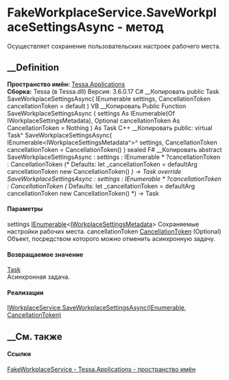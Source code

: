 # FakeWorkplaceService.SaveWorkplaceSettingsAsync - метод
Осуществляет сохранение пользовательских настроек рабочего места.
## __Definition
 **Пространство имён:** [Tessa.Applications](N_Tessa_Applications.htm)  
 **Сборка:** Tessa (в Tessa.dll) Версия: 3.6.0.17
C# __Копировать
     public Task SaveWorkplaceSettingsAsync(
    	IEnumerable<IWorkplaceSettingsMetadata> settings,
    	CancellationToken cancellationToken = default
    )
VB __Копировать
     Public Function SaveWorkplaceSettingsAsync ( 
    	settings As IEnumerable(Of IWorkplaceSettingsMetadata),
    	Optional cancellationToken As CancellationToken = Nothing
    ) As Task
C++ __Копировать
     public:
    virtual Task^ SaveWorkplaceSettingsAsync(
    	IEnumerable<IWorkplaceSettingsMetadata^>^ settings, 
    	CancellationToken cancellationToken = CancellationToken()
    ) sealed
F# __Копировать
     abstract SaveWorkplaceSettingsAsync : 
            settings : IEnumerable<IWorkplaceSettingsMetadata> * 
            ?cancellationToken : CancellationToken 
    (* Defaults:
            let _cancellationToken = defaultArg cancellationToken new CancellationToken()
    *)
    -> Task 
    override SaveWorkplaceSettingsAsync : 
            settings : IEnumerable<IWorkplaceSettingsMetadata> * 
            ?cancellationToken : CancellationToken 
    (* Defaults:
            let _cancellationToken = defaultArg cancellationToken new CancellationToken()
    *)
    -> Task 
#### Параметры
settings
[IEnumerable](https://learn.microsoft.com/dotnet/api/system.collections.generic.ienumerable-1)<[IWorkplaceSettingsMetadata](T_Tessa_Views_Workplaces_IWorkplaceSettingsMetadata.htm)>
     Сохраняемые настройки рабочих места. 
cancellationToken
[CancellationToken](https://learn.microsoft.com/dotnet/api/system.threading.cancellationtoken)
(Optional)
    Объект, посредством которого можно отменить асинхронную задачу.
#### Возвращаемое значение
[Task](https://learn.microsoft.com/dotnet/api/system.threading.tasks.task)  
Асинхронная задача.
#### Реализации
[IWorkplaceService.SaveWorkplaceSettingsAsync(IEnumerable<IWorkplaceSettingsMetadata>,
CancellationToken)](M_Tessa_Views_Workplaces_IWorkplaceService_SaveWorkplaceSettingsAsync.htm)  
##  __См. также
#### Ссылки
[FakeWorkplaceService - ](T_Tessa_Applications_FakeWorkplaceService.htm)
[Tessa.Applications - пространство имён](N_Tessa_Applications.htm)
